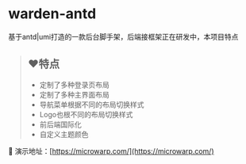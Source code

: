 # warden-antd
基于antd|umi打造的一款后台脚手架，后端接框架正在研发中，本项目特点

> ## ❤️特点
> - 定制了多种登录页布局
> - 定制了多种主界面布局
> - 导航菜单根据不同的布局切换样式
> - Logo也根不同的布局切换样式
> - 前后端国际化
> - 自定义主题颜色

💚 演示地址：[https://microwarp.com/](https://microwarp.com/)
